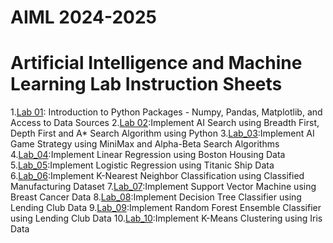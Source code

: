 # AIML 2024-2025
# Artificial Intelligence and Machine Learning Lab Instruction Sheets
1.[Lab 01](https://github.com/Shanumukareddy/AIML-2025/blob/main/lab1.ipynb): Introduction to Python Packages - Numpy, Pandas, Matplotlib, and Access to Data Sources
2.[Lab 02](https://github.com/Shanumukareddy/AIML-2025/blob/main/Lab%202.ipynb):Implement AI Search using Breadth First, Depth First and A* Search Algorithm using Python
3.[Lab_03](https://github.com/Shanumukareddy/AIML-2025/blob/main/Lab%203.ipynb):Implement AI Game Strategy using MiniMax and Alpha-Beta Search Algorithms
4.[Lab_04](https://github.com/Shanumukareddy/AIML-2025/blob/main/Lab%204.ipynb):Implement Linear Regression using Boston Housing Data
5.[Lab_05](https://github.com/Shanumukareddy/AIML-2025/blob/main/Lab%205.ipynb):Implement Logistic Regression using Titanic Ship Data
6.[Lab_06]():Implement K-Nearest Neighbor Classification using Classified Manufacturing Dataset
7.[Lab_07]():Implement Support Vector Machine using Breast Cancer Data
8.[Lab_08]():Implement Decision Tree Classifier using Lending Club Data
9.[Lab_09]():Implement Random Forest Ensemble Classifier using Lending Club Data
10.[Lab_10]():Implement K-Means Clustering using Iris Data
